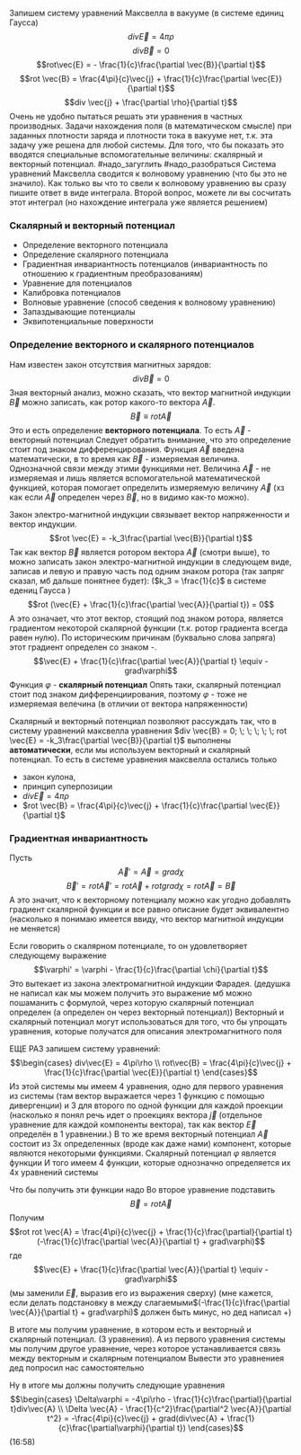 Запишем систему уравнений Максвелла в вакууме (в системе единиц Гаусса)
$$div \vec{E} = 4\pi\rho$$
$$div\vec{B} = 0$$
$$rot\vec{E} = - \frac{1}{c}\frac{\partial \vec{B}}{\partial t}$$
$$rot \vec{B} = \frac{4\pi}{c}\vec{j} + \frac{1}{c}\frac{\partial \vec{E}}{\partial t}$$
$$div \vec{j} + \frac{\partial \rho}{\partial t}$$
Очень не удобно пытаться решать эти уравнения в частных производных. Задачи нахождения поля (в математическом смысле) при заданных плотности заряда и плотности тока в вакууме нет, т.к. эта задачу уже решена для любой системы.  Для того, что бы показать это вводятся специальные вспомогательные величины: скалярный и векторный потенциал.
#надо_загуглить #надо_разобраться 
Система уравнений Максвелла сводится к волновому уравнению (что бы это не значило). Как только вы что то свели к волновому уравнению вы сразу пишите ответ в виде интеграла. Второй вопрос, можете ли вы сосчитать этот интеграл (но нахождение интеграла уже является решением)
### Скалярный и векторный потенциал
* Определение векторного потенциала
* Определение скалярного потенциала
* Градиентная инвариантность потенциалов (инвариантность по отношению к градиентным преобразованиям)
* Уравнение для потенциалов
* Калибровка потенциалов
* Волновые уравнение (способ сведения к волновому уравнению)
* Запаздывающие потенциалы
* Эквипотенциальные поверхности

### Определение векторного и скалярного потенциалов
Нам известен закон отсутствия магнитных зарядов: 
$$div \vec{B} = 0$$
Зная векторный анализ, можно сказать, что вектор магнитной индукции $\vec{B}$ можно записать, как ротор какого-то вектора $\vec{A}$. 
$$\vec{B} \equiv rot \vec{A}$$
Это и есть определение **векторного потенциала**. 
То есть $\vec{A}$ - векторный потенциал
Следует обратить внимание, что это определение стоит под знаком дифференцирования. Функция $\vec{A}$ введена математически, в то время как $\vec{B}$ - измеряемая величина. Однозначной связи между этими функциями нет. Величина $\vec{A}$ - не измеряемая и лишь является вспомогательной математической функцией, которая помогает определить измеряемую величину $\vec{A}$ (хз как если $\vec{A}$ определен через $\vec{B}$, но в видимо как-то можно).

Закон электро-магнитной индукции связывает вектор напряженности и вектор индукции. 
$$rot \vec{E} = -k_3\frac{\partial \vec{B}}{\partial t}$$
Так как вектор $\vec{B}$ является ротором вектора $\vec{A}$ (смотри выше), то можно записать закон электро-магнитной индукции в следующем виде, записав и левую и правую часть под одним знаком ротора (так запряг сказал, мб дальше понятнее будет):
($k_3 = \frac{1}{c}$ в системе едениц Гаусса )
$$rot (\vec{E} + \frac{1}{c}\frac{\partial \vec{A}}{\partial t}) = 0$$
А это означает, что этот вектор, стоящий под знаком ротора, является градиентом некоторой скалярной функции (т.к. ротор градиента всегда равен нулю). По историческим причинам (буквально слова запряга) этот градиент определен со знаком -.
$$\vec{E} + \frac{1}{c}\frac{\partial \vec{A}}{\partial t} \equiv -grad\varphi$$
 Функция $\varphi$ - **скалярный потенциал**
 Опять таки, скалярный потенциал стоит под знаком дифференциирования, поэтому $\varphi$ - тоже не измеряемая велечина (в отличии от вектора напряженности)

Скалярный и векторный потенциал позволяют рассуждать так, что в систему уравнений максвелла уравнения $div \vec{B} = 0; \; \; \; \; \; rot \vec{E} = -k_3\frac{\partial \vec{B}}{\partial t}$ выполнены **автоматически**, если мы используем векторный и скалярный потенциал.
То есть в системе уравнения максвелла остались только
* закон кулона,
* принцип суперпозиции
* $div\vec{E} = 4\pi\rho$
* $rot \vec{B} = \frac{4\pi}{c}\vec{j} + \frac{1}{c}\frac{\partial \vec{E}}{\partial t}$

### Градиентная инвариантность
Пусть
$$\vec{A}' = \vec{A} = grad \chi$$
$$\vec{B}' = rot \vec{A}' = rot\vec{A} + rotgrad\chi = rot\vec{A} = \vec{B}$$
А это значит, что к векторному потенциалу можно как угодно добавлять градиент скалярной функции и все равно описание будет эквивалентно (насколько я понимаю имеется ввиду, что вектор магнитной индукции не меняется)

Если говорить о скалярном потенциале, то он удовлетворяет следующему выражение
$$\varphi' = \varphi - \frac{1}{c}\frac{\partial \chi}{\partial t}$$
Это вытекает из закона электромагнитной индукции Фарадея. (дедушка не написал как мы можем получить это выражение мб можно пошаманить с формулой, через которую скалярный потенциал определен (а определен он через векторный потенциал))
Векторный и скалярный потенциал могут использоваться для того, что бы упрощать уравнения, которые получатся для описания электромагнитного поля

ЕЩЕ РАЗ запишем систему уравнений:
$$\begin{cases}
div\vec{E} = 4\pi\rho \\
rot\vec{B} = \frac{4\pi}{c}\vec{j} + \frac{1}{c}\frac{\partial \vec{E}}{\partial t}
\end{cases}$$
Из этой системы мы имеем 4 уравнения, одно для первого уравнения из системы (там вектор выражается через 1 функцию с помощью дивергенции) и 3 для второго по одной функции для каждой проекции (насколько я понял речь идет о проекциях вектора $\vec{j}$  (отдельное уравнение для каждой компоненты вектора), так как вектор $\vec{E}$ определён в 1 уравнении.)
В то же время векторный потенциал $\vec{A}$ состоит из 3х определенных (вроде как даже нами) компонент, которые являются некоторыми функциями.
Скалярный потенциал  $\varphi$ является функции
И того имеем 4 функции, которые однозначно определяется их 4х уравнений системы

Что бы получить эти функции надо
Во второе уравнение подставить $$\vec{B} = rot\vec{A}$$
Получим $$rot rot \vec{A} = \frac{4\pi}{c}\vec{j} + \frac{1}{c}\frac{\partial}{\partial t} (-\frac{1}{c}\frac{\partial \vec{A}}{\partial t} + grad\varphi)$$
где 
$$\vec{E} + \frac{1}{c}\frac{\partial \vec{A}}{\partial t} \equiv -grad\varphi$$
(мы заменили $\vec{E}$, выразив его из выражения сверху) (мне кажется, если делать подстановку в между слагаемыми$(-\frac{1}{c}\frac{\partial \vec{A}}{\partial t} + grad\varphi)$ должен быть минус, но дед написал +)

В итоге мы получим уравнение, в котором есть и векторный и скалярный потенциал. (3 уравнения). А из первого уравнения системы мы получим другое уравнение, через которое устанавливается связь между векторным и скалярным потенциалом
Вывести это уравнениея дед попросил нас самостоятельно

Ну в итоге мы должны получить следующие уравнения 
$$\begin{cases}
\Delta\varphi = -4\pi\rho - \frac{1}{c}\frac{\partial}{\partial t}div\vec{A} \\
\Delta \vec{A} - \frac{1}{c^2}\frac{\partial^2 \vec{A}}{\partial t^2} = -\frac{4\pi}{c}\vec{j} + grad(div\vec{A} + \frac{1}{c}\frac{\partial\varphi}{\partial t})
\end{cases}$$
(16:58)